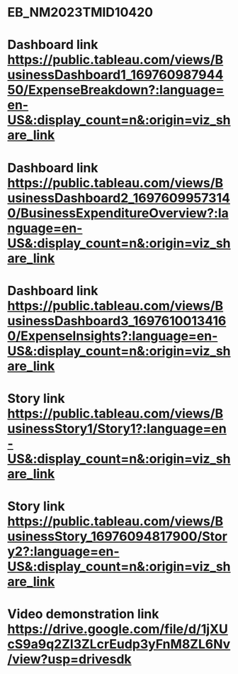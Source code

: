 # EB_NM2023TMID10420
# Dashboard link https://public.tableau.com/views/BusinessDashboard1_16976098794450/ExpenseBreakdown?:language=en-US&:display_count=n&:origin=viz_share_link
# Dashboard link https://public.tableau.com/views/BusinessDashboard2_16976099573140/BusinessExpenditureOverview?:language=en-US&:display_count=n&:origin=viz_share_link
# Dashboard link https://public.tableau.com/views/BusinessDashboard3_16976100134160/ExpenseInsights?:language=en-US&:display_count=n&:origin=viz_share_link
# Story link https://public.tableau.com/views/BusinessStory1/Story1?:language=en-US&:display_count=n&:origin=viz_share_link
# Story link https://public.tableau.com/views/BusinessStory_16976094817900/Story2?:language=en-US&:display_count=n&:origin=viz_share_link
# Video demonstration link https://drive.google.com/file/d/1jXUcS9a9q2ZI3ZLcrEudp3yFnM8ZL6Nv/view?usp=drivesdk
